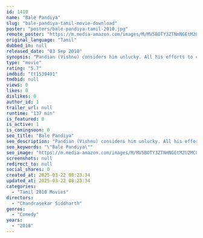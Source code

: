```yaml
---
id: 1410
name: "Bale Pandiya"
slug: "bale-pandiya-tamil-movie-download"
poster: "posters/bale-pandiya-tamil-2010.jpg"
remote_poster: "https://m.media-amazon.com/images/M/MV5BOTY3ZTNmNGEtM2U2MC00ZDE0LWFjZGUtYTI0ZTQzMTMyN2NlXkEyXkFqcGdeQXVyMTEzNzg0Mjkx._V1_SX300.jpg"
original_language: "Tamil"
dubbed_in: null
released_date: "03 Sep 2010"
synopsis: "Pandian (Vishnu) considers him unlucky. All his efforts to come up in life end on wrong side. He approaches contract killer AKP (Amarendran) and urges to kill him. A shocked AKP is initially hesitant. Soon he decides to give him s..."
type: "movie"
rating: "5.7"
imdbid: "tt1539491"
tmdbid: null
views: 0
likes: 0
dislikes: 0
author_id: 1
trailer_url: null
runtime: "137 min"
is_featured: 0
is_active: 1
is_comingsoon: 0
seo_title: "Bale Pandiya"
seo_description: "Pandian (Vishnu) considers him unlucky. All his efforts to come up in life end on wrong side. He approaches contract killer AKP (Amarendran) and urges to kill him. A shocked AKP is initially hesitant. Soon he decides to give him s..."
seo_keywords: "\"Bale Pandiya\""
seo_image: "https://m.media-amazon.com/images/M/MV5BOTY3ZTNmNGEtM2U2MC00ZDE0LWFjZGUtYTI0ZTQzMTMyN2NlXkEyXkFqcGdeQXVyMTEzNzg0Mjkx._V1_SX300.jpg"
screenshots: null
redirect_to: null
social_shares: 0
created_at: 2025-03-22 08:23:34
updated_at: 2025-03-22 08:23:34
categories:
  - "Tamil 2010 Movies"
directors:
  - "Chandrasekar Siddharth"
genres:
  - "Comedy"
years:
  - "2010"
---
```


